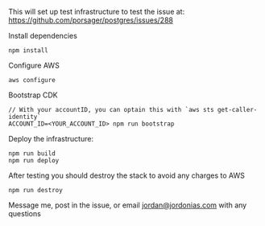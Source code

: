 This will set up test infrastructure to test the issue at: https://github.com/porsager/postgres/issues/288

Install dependencies
```
npm install
```

Configure AWS
```
aws configure
```

Bootstrap CDK
```
// With your accountID, you can optain this with `aws sts get-caller-identity`
ACCOUNT_ID=<YOUR_ACCOUNT_ID> npm run bootstrap
```

Deploy the infrastructure:
```
npm run build
npm run deploy
```

After testing you should destroy the stack to avoid any charges to AWS
```
npm run destroy
```

Message me, post in the issue, or email jordan@jordonias.com with any questions
